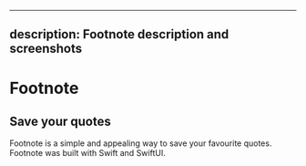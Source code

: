 
---
description: Footnote description and screenshots 
---

# Footnote
## Save your quotes

Footnote is a simple and appealing way to save your favourite quotes. Footnote was built with Swift and SwiftUI.
